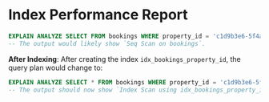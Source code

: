 # Index Performance Report

```sql
EXPLAIN ANALYZE SELECT FROM bookings WHERE property_id = 'c1d9b3e6-5f4a-4c28-98e3-0d2f8a4e8d1c';
-- The output would likely show `Seq Scan on bookings`.
```

**After Indexing**:
After creating the index `idx_bookings_property_id`, the query plan would change to:

```sql
EXPLAIN ANALYZE SELECT * FROM bookings WHERE property_id = 'c1d9b3e6-5f4a-4c28-98e3-0d2f8a4e8d1c';
-- The output should now show `Index Scan using idx_bookings_property_id on bookings`, confirming that the index is being used to speed up the query.
```
